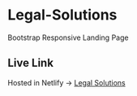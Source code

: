 # Legal-Solutions
Bootstrap Responsive Landing Page

## Live Link
Hosted in Netlify -> [Legal Solutions](https://fanciful-paprenjak-ededfc.netlify.app/)
